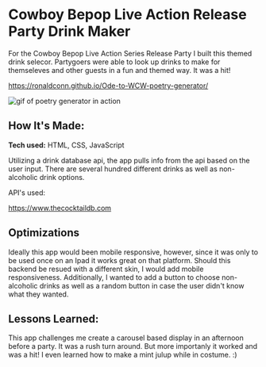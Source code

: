 # Cowboy Bepop Live Action Release Party Drink Maker

For the Cowboy Bepop Live Action Series Release Party I built this themed drink selecor. Partygoers were able to look up drinks to make for themseleves and other guests in a fun and themed way. It was a hit!

https://ronaldconn.github.io/Ode-to-WCW-poetry-generator/

![gif of poetry generator in action](WCWPoetryGenerator.gif)

## How It's Made:

**Tech used:** HTML, CSS, JavaScript

Utilizing a drink database api, the app pulls info from the api based on the user input. There are several hundred different drinks as well as non-alcoholic drink options.

API's used:

https://www.thecocktaildb.com

## Optimizations

Ideally this app would been mobile responsive, however, since it was only to be used once on an Ipad it works great on that platform. Should this backend be resued with a different skin, I would add mobile responsiveness. Additionally, I wanted to add a button to choose non-alcoholic drinks as well as a random button in case the user didn't know what they wanted.

## Lessons Learned:

This app challenges me create a carousel based display in an afternoon before a party. It was a rush turn around. But more importanly it worked and was a hit! I even learned how to make a mint julup while in costume. :)
